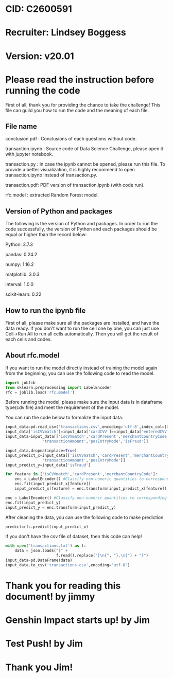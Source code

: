 # **CID:** C2600591

# **Recruiter:** Lindsey Boggess

# **Version:** v20.01



# Please read the instruction before running the code

First of all, thank you for providing the chance to take the challenge! This file can guild you how to run the code and the meaning of each file.

## File name

conclusion.pdf : Conclusions of each questions without code.

transaction.ipynb : Source code of Data Science Challenge, please open it with jupyter notebook.

transaction.py : In case the ipynb cannot be opened, please run this file. To provide a better visualization, it is highly recommend to open transaction.ipynb instead of transaction.py.

transaction.pdf: PDF version of transaction.ipynb (with code run).

rfc.model : extracted Random Forest model.

## Version of Python and packages

The following is the version of Python and packages. In order to run the code successfully, the version of Python and each packages should be equal or higher than the record below:

Python: 3.7.3

pandas: 0.24.2

numpy: 1.16.2

matplotlib: 3.0.3

interval: 1.0.0

scikit-learn: 0.22

## How to run the ipynb file

First of all, please make sure all the packages are installed, and have the data ready. If you don't want to run the cell one by one, you can just use Cell->Run All  to run all cells automatically. Then you will get the result of each cells and codes.

## About rfc.model

If you want to run the model directly instead of training the model again from the beginning, you can use the following code to read the model.

```python
import joblib
from sklearn.preprocessing import LabelEncoder
rfc = joblib.load('rfc.model')
```

Before running the model, please make sure the input data is in dataframe type(cdv file) and meet the requirement of the model.

You can run the code below to formalize the input data.

```python
input_data=pd.read_csv('transactions.csv',encoding='utf-8',index_col=[0])
input_data['isCVVmatch']=input_data['cardCVV']==input_data['enteredCVV']
input_data=input_data[['isCVVmatch','cardPresent','merchantCountryCode','posConditionCode',
                'transactionAmount','posEntryMode','isFraud']]

input_data.dropna(inplace=True)
input_predict_x=input_data[['isCVVmatch','cardPresent','merchantCountryCode','posConditionCode',
                'transactionAmount','posEntryMode']]
input_predict_y=input_data['isFraud']
```

```python
for feature in ['isCVVmatch','cardPresent','merchantCountryCode']:
    enc = LabelEncoder() #Classify non-numeric quantities to corresponding integers
    enc.fit(input_predict_x[feature])
    input_predict_x[feature] = enc.transform(input_predict_x[feature])

enc = LabelEncoder() #Classify non-numeric quantities to corresponding integers
enc.fit(input_predict_y)
input_predict_y = enc.transform(input_predict_y)
```

After cleaning the data, you can use the following code to make prediction.

```python
predict=rfc.predict(input_predict_x)
```

If you don't have the csv file of dataset, then this code can help!

```python
with open('transactions.txt') as f: 
    data = json.loads("[" +
                      f.read().replace("}\n{", "},\n{") + "]") 
input_data=pd.DataFrame(data)
input_data.to_csv('transactions.csv',encoding='utf-8')

```

# Thank you for reading this document! by jimmy
# Genshin Impact starts up! by Jim
# Test Push! by Jim
# Thank you Jim!
